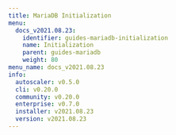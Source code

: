 ```yaml
---
title: MariaDB Initialization
menu:
  docs_v2021.08.23:
    identifier: guides-mariadb-initialization
    name: Initialization
    parent: guides-mariadb
    weight: 80
menu_name: docs_v2021.08.23
info:
  autoscaler: v0.5.0
  cli: v0.20.0
  community: v0.20.0
  enterprise: v0.7.0
  installer: v2021.08.23
  version: v2021.08.23
---
```


